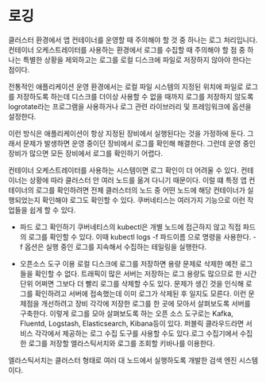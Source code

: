# 로깅

클러스터 환경에서 앱 컨테이너를 운영할 때 주의해야 할 것 중 하나는 로그 처리입니다. 컨테이너 오케스트레이터를 사용하는 환경에서 로그를 수집할 때 주의해야 할 점 중 하나는 특별한 상황을 제외하고는 로그를 로컬 디스크에 파일로 저장하지 않아야 한다는 점이다. 

전통적인 애플리케이션 운영 환경에서는 로컬 파일 시스템의 지정된 위치에 파일로 로그를 저장하도록 하는데 디스크를 더이상 사용할 수 없을 때까지 로그를 저장하지 않도록 logrotate라는 프로그램을 사용하거나 로그 관련 라이브러리 및 프레임워크에 옵션을 설정한다.

이런 방식은 애플리케이션이 항상 지정된 장비에서 실행된다는 것을 가정하에 둔다. 그래서 문제가 발생하면 운영 중이던 장비에서 로그를 확인해 해결한다. 그런데 운영 중인 장비가 많으면 모든 장비에서 로그를 확인하기 어렵다. 

컨테이너 오케스트레이터를 사용하는 시스템이면 로그 확인이 더 어려울 수 있다. 컨테이너는 상황에 따라 클러스터 안 여러 노드를 옮겨 다니기 때문이다. 이럴 떄 특정 앱 컨테이너의 로그를 확인하려면 전체 클러스터의 노드 중 어떤 노드에 해당 컨테이너가 실행되었는지 확인해야 로그도 확인할 수 있다. 쿠버네티스는 여러가지 기능으로 이런 작업들을 쉽게 할 수 있다.

* 파드 로그 확인하기
  쿠버네티스의 kubectl은 개별 노드에 접근하지 않고 직접 파드의 로그를 확인할 수 있다. 이때 kubectl logs -f 파드이름 으로 명령을 사용한다. -f 옵션은 실행 중인 로그를 지속해서 수집하는 테일링을 실행한다. 
  
 *  오픈소스 도구 이용
로컬 디스크에 로그를 저장하면 용량 문제로 삭제한 예전 로그들을 확인할 수 없다. 트래픽이 많은 서버는 저장하는 로그 용량도 많으므로 한 시간 단위 어쩌면 그보다 더 빨리 로그를 삭제할 수도 있다. 문제가 생긴 것을 인식해 로그를 확인하려고 서버에 접속했는데 이미 로그가 삭제된 후 일지도 모른다. 이런 문제점을 개선하려고 장비 각각에 저장한 로그를 한 곳에 모아서 살펴보도록 서버를 구축한다. 이렇게 로그를 모아 살펴보도록 하는 오픈 소스 도구로는 Kafka, Fluentd, Logstash, Elasticsearch, Kibana등이 있다.  퍼블릭 클라우드라면 서비스 각각에서 제공하는 로그 수집 도구를 사용할 수도 있다.로그 수집기에서 수집한 로그를 저장할 엘라스틱서치와 로그를 조회할 키바나를 이용한다.

엘라스틱서치는 클러스터 형태로 여러 대 노드에서 실행하도록 개발한 검색 엔진 시스템이다.
